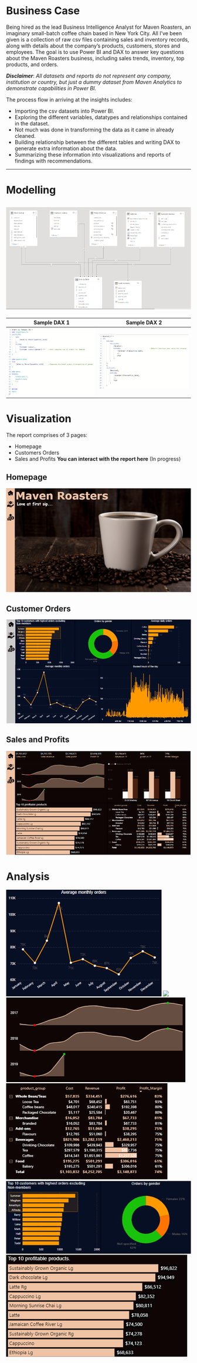 # Business Case
Being hired as the lead Business Intelligence Analyst for Maven Roasters, an imaginary small-batch coffee chain based in New York City.
All I’ve been given is a collection of raw csv files containing sales and inventory records, along with details about the company’s products, customers, stores and employees. The goal is to use Power BI and DAX to answer key questions about the Maven Roasters business, including sales trends, inventory, top products, and orders.

**_Disclaimer_**: _All datasets and reports do not represent any company, institution or country, but just a dummy dataset from Maven Analytics to demonstrate capabilities in Power BI._


The process flow in arriving at the insights includes:
- Importing the csv datasets into Power BI.
- Exploring the different variables, datatypes and relationships contained in the dataset.
- Not much was done in transforming the data as it came in already cleaned.
- Building relationship between the different tables and writing DAX to generate extra information about the data.
- Summarizing these information into visualizations and reports of findings with recommendations.
---
# Modelling

![](Relationship_model.png)  
---
Sample DAX 1         | Sample DAX 2  
:-------------------:|:-----------------:
![](DAX_1.png)       | ![](DAX_2.png) 


# Visualization
The report comprises of 3 pages:
- Homepage
- Customers Orders
- Sales and Profits
**You can interact with the report here** (In progress)

## Homepage
![](Homepage.png)

## Customer Orders
![](Customer_ORDER.png)

## Sales and Profits
![](Customer_Sales_and_Profit.png)

# Analysis
![](Average_monhly_ordered.png)
![](Busiest_hours_of_the_day.png)
![](Dip_and_peek.png)
![](Product_group_profit_margin.png)
![](Top_customer.png)
![](Top_10_most_profitable_products.png)


